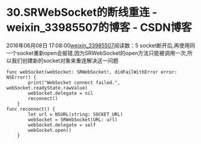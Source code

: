 # 30.SRWebSocket的断线重连 - weixin_33985507的博客 - CSDN博客
2016年06月08日 17:08:00[weixin_33985507](https://me.csdn.net/weixin_33985507)阅读数：5
socket断开后,再使用同一个socket重新open会报错,因为SRWebSocket的open方法只能被调用一次,所以我们创建新的socket对象来重连解决这一问题
```
func webSocket(webSocket: SRWebSocket!, didFailWithError error: NSError!) {
        print("WebSocket connect failed.", webSocket.readyState.rawValue)
        webSocket.delegate = nil
        reconnect()
    }
func reconnect() {
        let url = NSURL(string: SOCKET_URL)
        webSocket = SRWebSocket(URL: url)
        webSocket.delegate = self
        webSocket.open()
    }
```

